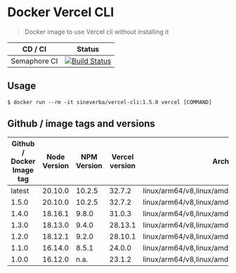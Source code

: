 Docker Vercel CLI
=================

> Docker image to use Vercel cli without installing it

| CD / CI   | Status |
| --------- | ------ |
| Semaphore CI | [![Build Status](https://sineverba.semaphoreci.com/badges/docker-vercel-cli/branches/master.svg)](https://sineverba.semaphoreci.com/projects/docker-vercel-cli) |


## Usage

`$ docker run --rm -it sineverba/vercel-cli:1.5.0 vercel [COMMAND]`


## Github / image tags and versions

| Github / Docker Image tag | Node Version | NPM Version | Vercel version | Architecture |
| ------------------------- | ------------ | ----------- | -------------- | ------------ |
| latest | 20.10.0 | 10.2.5 | 32.7.2 | linux/arm64/v8,linux/amd64,linux/arm/v6,linux/arm/v7 |
| 1.5.0 | 20.10.0 | 10.2.5 | 32.7.2 | linux/arm64/v8,linux/amd64,linux/arm/v6,linux/arm/v7 |
| 1.4.0 | 18.16.1 | 9.8.0 | 31.0.3 | linux/arm64/v8,linux/amd64,linux/arm/v6,linux/arm/v7 |
| 1.3.0 | 18.13.0 | 9.4.0 | 28.13.1 | linux/arm64/v8,linux/amd64,linux/arm/v6,linux/arm/v7 |
| 1.2.0 | 18.12.1 | 9.2.0 | 28.10.1 | linux/arm64/v8,linux/amd64,linux/arm/v6,linux/arm/v7 |
| 1.1.0 | 16.14.0 | 8.5.1 | 24.0.0 | linux/arm64/v8,linux/amd64,linux/arm/v6,linux/arm/v7 |
| 1.0.0 | 16.12.0 | n.a. | 23.1.2 | linux/arm64/v8,linux/amd64,linux/arm/v6,linux/arm/v7 |